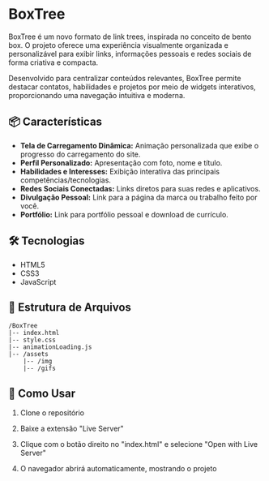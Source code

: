 # BoxTree
BoxTree é um novo formato de link trees, inspirada no conceito de bento box. O projeto oferece uma experiência visualmente organizada e personalizável para exibir links, informações pessoais e redes sociais de forma criativa e compacta.

Desenvolvido para centralizar conteúdos relevantes, BoxTree permite destacar contatos, habilidades e projetos por meio de widgets interativos, proporcionando uma navegação intuitiva e moderna.

## 📦 Características

- **Tela de Carregamento Dinâmica:** Animação personalizada que exibe o progresso do carregamento do site.
- **Perfil Personalizado:** Apresentação com foto, nome e título.
- **Habilidades e Interesses:** Exibição interativa das principais competências/tecnologias.
- **Redes Sociais Conectadas:** Links diretos para suas redes e aplicativos.
- **Divulgação Pessoal:** Link para a página da marca ou trabalho feito por você.
- **Portfólio:** Link para portfólio pessoal e download de currículo.

## 🛠️ Tecnologias 

- HTML5
- CSS3
- JavaScript

## 📄 Estrutura de Arquivos

```plaintext
/BoxTree
|-- index.html
|-- style.css
|-- animationLoading.js
|-- /assets
    |-- /img
    |-- /gifs
```

## 🚀 Como Usar

1. Clone o repositório

2. Baixe a extensão "Live Server"

3. Clique com o botão direito no "index.html" e selecione "Open with Live Server"

4. O navegador abrirá automaticamente, mostrando o projeto
